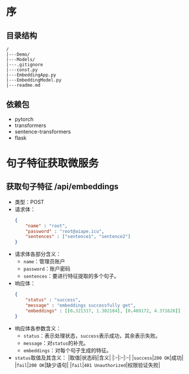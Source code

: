 # 序

## 目录结构

```
/
|---Demo/
|---Models/
|---.gitignore
|---const.py
|---EmbeddingApp.py
|---EmbeddingModel.py
|---readme.md
```

## 依赖包

* pytorch
* transformers
* sentence-transformers
* flask

# 句子特征获取微服务

## 获取句子特征 /api/embeddings

* 类型：POST
* 请求体：
  ```JSON
  {
      "name" : "root",
      "password" : "root@aiape.icu",
      "sentences" : ["sentence1", "sentence2"]
  }
  ```
* 请求体各部分含义：
  * `name`：管理员账户
  * `password`：账户密码
  * `sentences`：要进行特征提取的多个句子。
* 响应体：
  ```JSON
  {
      "status" : "success",
      "message" : "embeddings successfully get",
      "embeddings" : [[0.321317, 1.302184], [0.489172, 4.371628]]
  }
  ```
* 响应体各参数含义：
  * `status`：表示处理状态，`success`表示成功，其余表示失败。
  * `message`：对`status`的补充。
  * `embeddings`：对每个句子生成的特征。
* `status`取值及其含义：
  |取值|状态码|含义| 
  |:-|:-|:-|
  |`success`|`200 OK`|成功|
  |`fail`|`200 OK`|缺少语句|
  |`fail`|`401 Unauthorized`|权限验证失败|